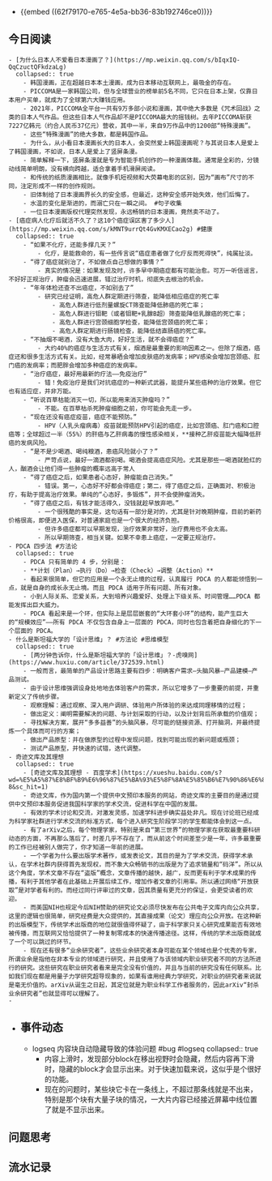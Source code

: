 - {{embed ((62f79170-e765-4e5a-bb36-83b192746ce0))}}
## 今日阅读
	- [为什么日本人不爱看日本漫画了？](https://mp.weixin.qq.com/s/bIqxIQ-QqCzuctQFkdzaLg)
	  collapsed:: true
		- 韩国漫画，正在超越日本本土漫画，成为日本移动互联网上，最吸金的存在。
		- PICCOMA是一家韩国公司，但与全球营业的榜单前5名不同，它只在日本上架，仅靠日本用户买单，就成为了全球第六大赚钱应用。
		- 2021年，PICCOMA全平台一共有9万多部小说和漫画，其中绝大多数是《咒术回战》之类的日本人气作品。但这些日本人气作品却不是PICCOMA最大的摇钱树。去年PICCOMA斩获7227亿韩元（约合人民币37亿元）营收，其中一半，来自9万作品中的1200部“特殊漫画”。
		- 这些“特殊漫画”的绝大多数，都是韩国作品。
		- 为什么，从小看日本漫画长大的日本人，会突然爱上韩国漫画呢？与其说日本人是爱上了韩国漫画，不如说，日本人是爱上了竖屏条漫。
		- 简单解释一下，竖屏条漫就是专为智能手机创作的一种漫画体裁。通常是全彩的，分镜动线简单明朗，没有横向跨越，适合拿着手机滑屏阅读。
		- 和传统的纸质漫画相比，就像手机短视频和大荧幕电影的区别，因为“画布”尺寸的不同，注定形成不一样的创作规则。
		- 旧体制给了日本漫画界长久的安全感，但最近，这种安全感开始失效，他们后悔了。
		- 水温的变化是渐进的，而溺亡只在一瞬之间。 #句子收集
		- 一位日本漫画版权代理突然发现，永远畅销的日本漫画，竟然卖不动了。
	- [癌症病人化疗后就活不久了？这10个癌症误区害了多少人](https://mp.weixin.qq.com/s/kMNT9urrQt4GvKMXECao2g) #健康
	  collapsed:: true
		- “如果不化疗，还能多撑几天？”
			- 化疗，是能救命的，有一些传言说“癌症患者做了化疗反而死得快”，纯属扯淡。
		- “得了癌症就别治了，不如做点自己想做的事情？”
			- 真实的情况是：如果发现及时，许多早中期癌症都有可能治愈。可万一听信谣言，不好好正规治疗，肿瘤会迅速进展，错过治疗时机，彻底失去根治的机会。
		- “年年体检还查不出癌症，不如别去了”
			- 研究已经证明，高危人群定期进行筛查，能降低相应癌症的死亡率
				- 高危人群进行低剂量螺旋CT筛查能降低肺癌的死亡率；
				- 高危人群进行钼靶（或者钼靶+乳腺B超）筛查能降低乳腺癌的死亡率；
				- 高危人群进行宫颈细胞学检查，能降低宫颈癌的死亡率；
				- 高危人群定期进行肠镜检查，能降低结直肠癌的死亡率。
		- “不抽烟不喝酒，没有大鱼大肉，好好生活，就不会得癌症？”
			- 大约40%的癌症与生活方式有关，烟酒是最重要的影响因素之一。但除了烟酒，癌症还和很多生活方式有关。比如，经常暴晒会增加皮肤癌的发病率；HPV感染会增加宫颈癌、肛门癌的发病率；而肥胖会增加多种癌症的发病率。
		- “治疗癌症，最好用最新的疗法——免疫治疗”
			- 错！免疫治疗是我们对抗癌症的一种新式武器，能提升某些癌种的治疗效果。但它也有适应症，并非万能。
		- “听说百草枯能消灭一切，所以能用来消灭肿瘤吗？”
			- 不能。在百草枯杀死肿瘤细胞之前，你可能会先走一步。
		- “现在还没有癌症疫苗，癌症不能预防。”
			- HPV（人乳头瘤病毒）疫苗就能预防HPV引起的癌症，比如宫颈癌、肛门癌和口腔癌等；全球超过一半（55%）的肝癌与乙肝病毒的慢性感染相关，**接种乙肝疫苗能大幅降低肝癌的发病风险。
		- “是不是少喝酒、喝纯粮酒，患癌风险就小了？”
			- 严苛点说，最好一滴酒都别喝。喝酒会提高癌症风险。尤其是那些一喝酒就脸红的人，酗酒会让他们得一些肿瘤的概率远高于常人
		- “得了癌症之后，如果患者心态好，肿瘤能自己消失。”
			- 错误。第一，心态好不好都会得癌症；第二，得了癌症之后，正确面对、积极治疗，有助于提高治疗效果。单纯的“心态好，多锻炼”，并不会使肿瘤消失。
		- “得了癌症之后，有钱才能活得久，没钱就趁早放弃吧。”
			- 一个很残酷的事实是，这句话有一部分是对的，尤其是针对晚期肿瘤，目前的新药价格很高，即便进入医保，对普通家庭也是一个很大的经济负担。
			- 但许多癌症都可以早期发现，治疗效果非常好，治疗费用也不会太高。
			- 所以早期筛查，相当关键。如果不幸患上癌症，一定要正规治疗。
	- PDCA 四步法 #方法论
	  collapsed:: true
		- PDCA 只有简单的 4 步，分别是：
		- **计划（Plan）→执行（Do）→检查（Check）→调整（Action）**
		- 看起来很简单，但它的应用是一个永无止境的过程，认真履行 PDCA 的人都能领悟到一点，就是自身的成长永无止境。而且 PDCA 适用于所有问题、所有对象。
		- 小到人际关系、恋爱关系，大到培养兴趣爱好、处理上下级关系、时间管理……PDCA 都能发挥出巨大威力。
		- PDCA 看起来是一个环，但实际上是层层嵌套的“大环套小环”的结构，能产生巨大的“规模效应”——所有 PDCA 不仅包含自身上一层面的 PDCA，同时也包含着把自身细化的下一个层面的 PDCA。
	- 什么是斯坦福大学的「设计思维」？ #方法论 #思维模型
	  collapsed:: true
		- [两分钟告诉你，什么是斯坦福大学的「设计思维」？-虎嗅网](https://www.huxiu.com/article/372539.html)
		- 一般而言，最简单的产品设计思路主要有四步：明确客户需求—头脑风暴—产品建模—产品测试。
		- 由于设计思维强调设身处地地去体验客户的需求，所以它增多了一步重要的前提，并重新定义了传统步骤。
		- 观察理解：通过观察、深入用户调研、体验用户所体验的来达成同理移情的过程；
		- 做出定义：阐明需要解决的问题、与计划采取的行动，以及计划背后所承载的价值观；
		- 寻找解决方案，展开“多多益善”的头脑风暴，尽可能的链接资源、打开脑洞，并最终提炼一个具体而可行的方案；
		- 做出产品原型：并在做原型的过程中发现问题，找到可能出现的新问题或瓶颈；
		- 测试产品原型，并快速的试错，迭代调整。
	- 奇迹文库及其理想
	  collapsed:: true
		- [奇迹文库及其理想 - 百度学术](https://xueshu.baidu.com/s?wd=%E5%A5%87%E8%BF%B9%E6%96%87%E5%BA%93%E5%8F%8A%E5%85%B6%E7%90%86%E6%83%B3&tn=SE_baiduxueshu_c1gjeupa&ie=utf-8&sc_hit=1)
		- 奇迹文库，作为国内第一个提供中文预印本服务的网站，奇迹文库的主要目的是通过提供中文预印本服务促进我国科学家的学术交流，促进科学在中国的发展。
		- 有效的学术讨论和交流，对激发灵感，加速学科进步确实益处非凡。现在讨论班已经成为科学家社群进行学术交流的标准方式，每个进入研究生阶段学习的学生都能体会到这一点。
		- 有了arXiv之后，每个物理学家，特别是来自“第三世界”的物理学家在获取最重要科研动态的方面，不再那么落后了，时差几乎不存在了，而从前这个时间差至少是一年，许多最重要的工作已经被别人做完了，你才知道一年前的进展。
		- 一个学者为什么要出版学术著作，或发表论文，其目的是为了学术交流，获得学术承认，在学术社群内获得首先发现权，而不象大众畅销书的出版是为了追求销量和“码洋”。所以从这个角度，学术文章不存在“盗版”概念，文章传播的越快，越广，反而更有利于学术成果的传播，有利于其他学者在此基础上开展后续工作，增加作者文章的引用率。所以通过网络“开放获取”是对学者有利的。而经过同行评审过的文章，因其质量有更充分的保证，会更受读者的欢迎。
		- 而美国NIH也规定今后NIH赞助的研究论文必须尽快发布在公共电子文库内向公众共享，这里的逻辑也很简单，研究经费是大众提供的，其直接成果（论文）理应向公众开放。在这种新的出版模型下，传统学术出版商的地位就很值得怀疑了，由于科学家只关心研究成果能否有效地被传播，而互联网又恰恰提供了一种复制零成本的快速传播途径。这样，传统的学术出版商就成了一个可以跳过的环节。
		- 现在还有很多“业余研究者”，这些业余研究者本身可能在某个领域也是个优秀的专家，所谓业余是指他在非本专业的领域进行研究，并且使用了与该领域内职业研究者不同的方法所进行的研究。这些研究在职业研究者看来是完全没有价值的，并且与当前的研究没有任何联系。比如我们现在都是用量子力学研究超导现象的，如果有谁用经典力学研究，对职业的研究者来说就是毫无价值的。arXiv从诞生之日起，其定位就是为职业科学工作者服务的，因此arXiv“封杀业余研究者”也就显得可以理解了。
	-
- ## 事件动态
	- logseq 内容块自动隐藏导致的体验问题 #bug #logseq
	  collapsed:: true
		- 内容上滑时，发现部分block在移出视野时会隐藏，然后内容再下滑时，隐藏的block才会显示出来。对于快速加载来说，这似乎是个很好的功能。
		- 现在的问题时，某些块它卡在一条线上，不超过那条线就是不出来，特别是那个块有大量子块的情况，一大片内容已经接近屏幕中线位置了就是不显示出来。
## 问题思考
## 流水记录